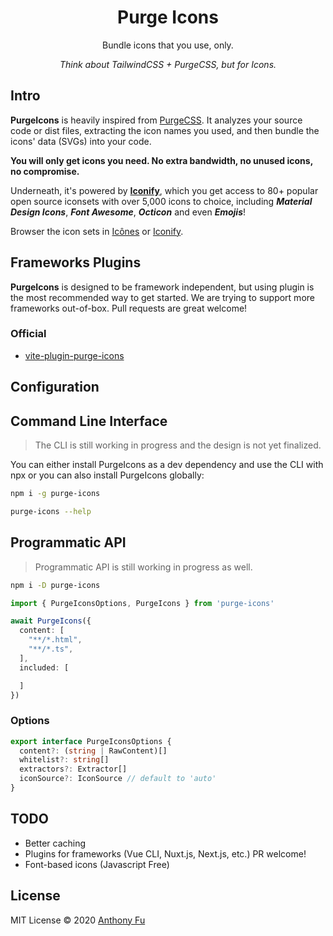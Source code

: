 <h1 align='center'>Purge Icons</h1>

<p align='center'>Bundle icons that you use, only.</p>

<p align='center'><em>Think about TailwindCSS + PurgeCSS, but for Icons.</em></p>

## Intro

**PurgeIcons** is heavily inspired from [PurgeCSS](https://purgecss.com/). It analyzes your source code or dist files, extracting the icon names you used, and then bundle the icons' data (SVGs) into your code.

**You will only get icons you need. No extra bandwidth, no unused icons, no compromise.**

Underneath, it's powered by [**Iconify**](https://iconify.design), which you get access to 80+ popular open source iconsets with over 5,000 icons to choice, including ***Material Design Icons***, ***Font Awesome***, ***Octicon*** and even ***Emojis***!

Browser the icon sets in [Icônes](https://icones.netlify.app/) or [Iconify](https://iconify.design/icon-sets/).

## Frameworks Plugins

**PurgeIcons** is designed to be framework independent, but using plugin is the most recommended way to get started. We are trying to support more frameworks out-of-box. Pull requests are great welcome!

### Official

- [vite-plugin-purge-icons](./packages/vite-plugin-purge-icons)

## Configuration



## Command Line Interface

> The CLI is still working in progress and the design is not yet finalized.

You can either install PurgeIcons as a dev dependency and use the CLI with npx or you can also install PurgeIcons globally:

```bash
npm i -g purge-icons
```

```bash
purge-icons --help
```

## Programmatic API

> Programmatic API is still working in progress as well.

```bash
npm i -D purge-icons
```

```ts
import { PurgeIconsOptions, PurgeIcons } from 'purge-icons'

await PurgeIcons({
  content: [
    "**/*.html",
    "**/*.ts",
  ],
  included: [

  ]
})
```

### Options 

```ts
export interface PurgeIconsOptions {
  content?: (string | RawContent)[]
  whitelist?: string[]
  extractors?: Extractor[]
  iconSource?: IconSource // default to 'auto'
}
```


## TODO

- Better caching
- Plugins for frameworks (Vue CLI, Nuxt.js, Next.js, etc.) PR welcome!
- Font-based icons (Javascript Free)

## License

MIT License © 2020 [Anthony Fu](https://github.com/antfu)
